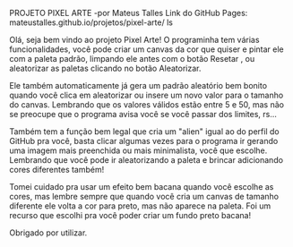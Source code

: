 PROJETO PIXEL ARTE
-por Mateus Talles
Link do GitHub Pages: mateustalles.github.io/projetos/pixel-arte/
ls

Olá, seja bem vindo ao projeto Pixel Arte!
O programinha tem várias funcionalidades, você pode criar um canvas da cor que 
quiser e pintar ele com a paleta padrão, limpando ele antes com o botão Resetar
, ou aleatorizar as paletas clicando no botão Aleatorizar.

Ele também automaticamente já gera um padrão aleatório bem bonito quando você
clica em aleatorizar ou insere um novo valor para o tamanho do canvas.
Lembrando que os valores válidos estão entre 5 e 50, mas não se preocupe que
o programa avisa você se você passar dos limites, rs...

Também tem a função bem legal que cria um "alien" igual ao do perfil do GitHub pra 
você, basta clicar algumas vezes para o programa ir gerando uma imagem mais preenchida
ou mais minimalista, você que escolhe. Lembrando que você pode ir aleatorizando a paleta
e brincar adicionando cores diferentes também!

Tomei cuidado pra usar um efeito bem bacana quando você escolhe as cores, mas lembre
sempre que quando você cria um canvas de tamanho diferente ele volta a cor para preto,
mas não aparece na paleta. Foi um recurso que escolhi pra você poder criar um fundo preto
bacana!

Obrigado por utilizar.